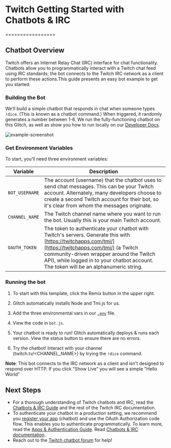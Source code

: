 # Twitch Getting Started with Chatbots & IRC
=================

## Chatbot Overview

Twitch offers an Internet Relay Chat (IRC) interface for chat functionality. Chatbots allow you to programmatically interact with a Twitch chat feed using IRC standards; the bot connects to the Twitch IRC network as a client to perform these actions.This guide presents an easy bot example to get you started.

### Building the Bot

We’ll build a simple chatbot that responds in chat when someone types `!dice`. (This is known as a chatbot command.) When triggered, it randomly generates a number between 1-6. We run the fully-functioning chatbot on this Glitch,  as well as show you how to run locally on our [Developer Docs](https://dev.twitch.tv/docs/irc/).

![example-screenshot](https://i.z3ro0k.ml/ゼロク-1584916532448.png)



### Get Environment Variables

To start, you’ll need three environment variables:
 
| Variable       	| Description                                                                                                                                                                                                                                                                               	| 
|----------------	|-------------------------------------------------------------------------------------------------------------------------------------------------------------------------------------------------------------------------------------------------------------------------------------------	|
| `BOT_USERNAME` 	| The account (username) that the chatbot uses to send chat messages. This can be your Twitch account. Alternately, many developers choose to create a second Twitch account for their bot, so it's clear from whom the messages originate.                                                 	|
| `CHANNEL_NAME` 	| The Twitch channel name where you want to run the bot. Usually this is your main Twitch account.                                                                                                                                                                                          	|
| `OAUTH_TOKEN`  	| The token to authenticate your chatbot with Twitch's servers. Generate this with [https://twitchapps.com/tmi/](https://twitchapps.com/tmi/) (a Twitch community-driven wrapper around the Twitch API), while logged in to your chatbot account. The token will be an alphanumeric string. 	| 

### Running the bot


1. To start with this template, click the Remix button in the upper right. 

2. Glitch automatically installs Node and Tmi.js for us.

3. Add the three environmental vars in our [`.env`](https://glitch.com/edit/#!/twitch-chatbot?path=.env:1:0) file.

4. View the code in `bot.js`. 

5. Your chatbot is ready to run! Glitch automatically deploys & runs each version. View the status button to ensure there are no errors. 

6. Try the chatbot! Interact with your channel (twitch.tv/<CHANNEL_NAME>) by trying  the `!dice` command. 

**Note**: This bot connects to the IRC network as a client and isn't designed to respond over HTTP. If you click "Show Live" you will see a simple "Hello World"


## Next Steps

* For a thorough understanding of Twitch chatbots and IRC, read the [Chatbots & IRC Guide](https://dev.twitch.tv/docs/irc/guide/) and the rest of the Twitch IRC documentation. 
* To authenticate your chatbot in a production setting, we recommend you [register your app](https://dev.twitch.tv/docs/authentication/#registration) (chatbot) and use the OAuth Authorization code flow. This enables you to authenticate programmatically. To learn more, read the [Apps & Authentication Guide](https://dev.twitch.tv/docs/authentication/).
Read [Chatbots & IRC documentation](https://dev.twitch.tv/docs/irc/guide/).
* Reach out to the [Twitch chatbot forum](https://discuss.dev.twitch.tv/c/chat) for help!


